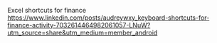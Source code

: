 Excel shortcuts for finance 
https://www.linkedin.com/posts/audreywxy_keyboard-shortcuts-for-finance-activity-7032614464982061057-LNuW?utm_source=share&utm_medium=member_android
